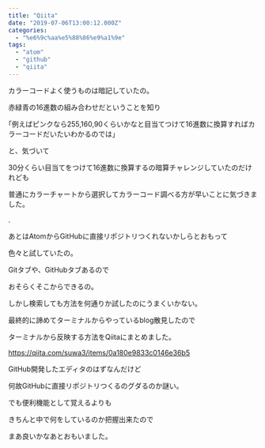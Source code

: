 ```yaml
---
title: "Qiita"
date: "2019-07-06T13:00:12.000Z"
categories: 
  - "%e6%9c%aa%e5%88%86%e9%a1%9e"
tags: 
  - "atom"
  - "github"
  - "qiita"
---
```


カラーコードよく使うものは暗記していたの。

赤緑青の16進数の組み合わせだということを知り

｢例えばピンクなら255,160,90くらいかなと目当てつけて16進数に換算すればカラーコードだいたいわかるのでは｣

と、気づいて

30分くらい目当てをつけて16進数に換算するの暗算チャレンジしていたのだけれども

普通にカラーチャートから選択してカラーコード調べる方が早いことに気づきました。

.

あとはAtomからGitHubに直接リポジトリつくれないかしらとおもって

色々と試していたの。

Gitタブや、GitHubタブあるので

おそらくそこからできるの。

しかし検索しても方法を何通りか試したのにうまくいかない。

最終的に諦めてターミナルからやっているblog散見したので

ターミナルから反映する方法をQiitaにまとめました。

https://qiita.com/suwa3/items/0a180e9833c0146e36b5

GitHub開発したエディタのはずなんだけど

何故GitHubに直接リポジトリつくるのグダるのか謎い。

でも便利機能として覚えるよりも

きちんと中で何をしているのか把握出来たので

まあ良いかなあとおもいました。
